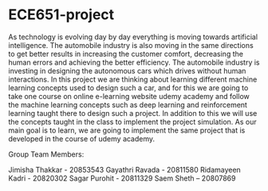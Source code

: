 # ECE651-project

As technology is evolving day by day everything is moving towards artificial intelligence. The automobile industry is also moving in the same directions to get better results in increasing the customer comfort, decreasing the human errors and achieving the better efficiency. The automobile industry is investing in designing the autonomous cars which drives without human interactions. In this project we are thinking about learning different machine learning concepts used to design such a car, and for this we are going to take one course on online e-learning website udemy academy and follow the machine learning concepts such as deep learning and reinforcement learning taught there to design such a project. In addition to this we will use the concepts taught in the class to implement the project simulation. As our main goal is to learn, we are going to implement the same project that is developed in the course of udemy academy.

Group Team Members:

Jimisha Thakkar - 20853543
Gayathri Ravada - 20811580
Ridamayeen Kadri - 20820302
Sagar Purohit - 20811329
Saem Sheth – 20807869
